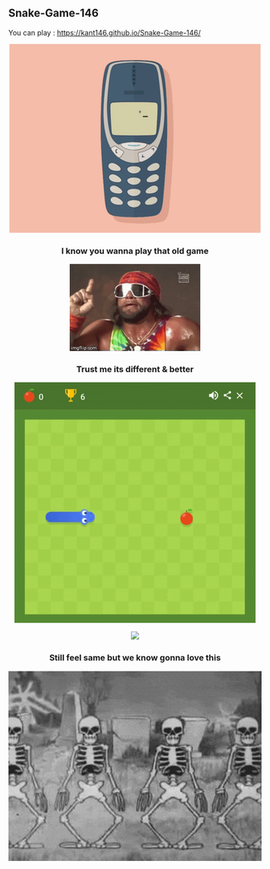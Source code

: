 ## Snake-Game-146

You can play : https://kant146.github.io/Snake-Game-146/
<p align="center"><img src="CZ3RHh5.gif"></p>
<h3 align="center" >I know you wanna play that old game </h3>
<p align="center"><img src="3QjW.gif"></p>
<h3 align="center" >Trust me its different & better </h3>
<p align="center"><img src="giphy.gif"></p>
<p align="center"><img src="giphy (1).gif"></p>
<h3 align="center" >Still feel same but we know gonna love this </h3>
<p align="center"><img src="1497533116-not-dead.gif"></p>

